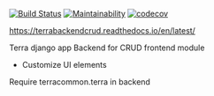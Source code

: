 [![Build Status](https://travis-ci.org/Terralego/terra.backend.crud.svg?branch=master)](https://travis-ci.org/Terralego/terra.backend.crud/)
[![Maintainability](https://api.codeclimate.com/v1/badges/e6e4cac2f8f1fc41c49a/maintainability)](https://codeclimate.com/github/Terralego/terra.backend.crud/maintainability)
[![codecov](https://codecov.io/gh/Terralego/terra.backend.crud/branch/master/graph/badge.svg)](https://codecov.io/gh/Terralego/terra.backend.crud)

https://terrabackendcrud.readthedocs.io/en/latest/

Terra django app Backend for CRUD frontend module

* Customize UI elements

Require terracommon.terra in backend
